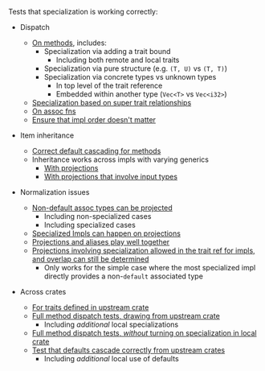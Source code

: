 Tests that specialization is working correctly:

- Dispatch
  - [On methods](specialization-basics.rs), includes:
    - Specialization via adding a trait bound
      - Including both remote and local traits
    - Specialization via pure structure (e.g. `(T, U)` vs `(T, T)`)
    - Specialization via concrete types vs unknown types
      - In top level of the trait reference
      - Embedded within another type (`Vec<T>` vs `Vec<i32>`)
  - [Specialization based on super trait relationships](specialization-supertraits.rs)
  - [On assoc fns](specialization-assoc-fns.rs)
  - [Ensure that impl order doesn't matter](specialization-out-of-order.rs)

- Item inheritance
  - [Correct default cascading for methods](specialization-default-methods.rs)
  - Inheritance works across impls with varying generics
    - [With projections](specialization-translate-projections.rs)
    - [With projections that involve input types](specialization-translate-projections-with-params.rs)

- Normalization issues
  - [Non-default assoc types can be projected](specialization-projection.rs)
    - Including non-specialized cases
    - Including specialized cases
  - [Specialized Impls can happen on projections](specialization-on-projection.rs)
  - [Projections and aliases play well together](specialization-projection-alias.rs)
  - [Projections involving specialization allowed in the trait ref for impls, and overlap can still be determined](specialization-overlap-projection.rs)
    - Only works for the simple case where the most specialized impl directly
      provides a non-`default` associated type

- Across crates
  - [For traits defined in upstream crate](specialization-allowed-cross-crate.rs)
  - [Full method dispatch tests, drawing from upstream crate](specialization-cross-crate.rs)
    - Including *additional* local specializations
  - [Full method dispatch tests, *without* turning on specialization in local crate](specialization-cross-crate-no-gate.rs)
  - [Test that defaults cascade correctly from upstream crates](specialization-cross-crate-defaults.rs)
    - Including *additional* local use of defaults
